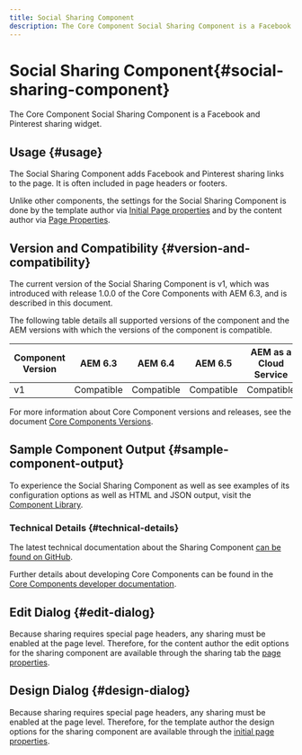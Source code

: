 ```yaml
---
title: Social Sharing Component
description: The Core Component Social Sharing Component is a Facebook and Pinterest sharing widget.
---
```


# Social Sharing Component{#social-sharing-component}

The Core Component Social Sharing Component is a Facebook and Pinterest sharing widget.

## Usage {#usage}

The Social Sharing Component adds Facebook and Pinterest sharing links to the page. It is often included in page headers or footers.

Unlike other components, the settings for the Social Sharing Component is done by the template author via [Initial Page properties](https://docs.adobe.com/content/help/en/experience-manager-cloud-service/sites/authoring/features/templates.html) and by the content author via [Page Properties](https://docs.adobe.com/content/help/en/experience-manager-cloud-service/sites/authoring/fundamentals/page-properties.html).

## Version and Compatibility {#version-and-compatibility}

The current version of the Social Sharing Component is v1, which was introduced with release 1.0.0 of the Core Components with AEM 6.3, and is described in this document.

The following table details all supported versions of the component and the AEM versions with which the versions of the component is compatible.

|Component Version|AEM 6.3|AEM 6.4|AEM 6.5|AEM as a Cloud Service|
|--- |--- |--- |--- |---|
|v1|Compatible|Compatible|Compatible|Compatible|

For more information about Core Component versions and releases, see the document [Core Components Versions](versions.md).

## Sample Component Output {#sample-component-output}

To experience the Social Sharing Component as well as see examples of its configuration options as well as HTML and JSON output, visit the [Component Library](https://adobe.com/go/aem_cmp_library_sharing).

### Technical Details {#technical-details}

The latest technical documentation about the Sharing Component [can be found on GitHub](https://adobe.com/go/aem_cmp_tech_sharing_v1).

Further details about developing Core Components can be found in the [Core Components developer documentation](developing.md).

## Edit Dialog {#edit-dialog}

Because sharing requires special page headers, any sharing must be enabled at the page level. Therefore, for the content author the edit options for the sharing component are available through the sharing tab the [page properties](https://docs.adobe.com/content/help/en/experience-manager-cloud-service/sites/authoring/fundamentals/page-properties.html).

## Design Dialog {#design-dialog}

Because sharing requires special page headers, any sharing must be enabled at the page level. Therefore, for the template author the design options for the sharing component are available through the [initial page properties](https://docs.adobe.com/content/help/en/experience-manager-cloud-service/sites/authoring/features/templates.html).
